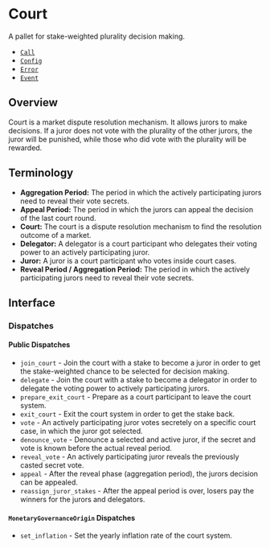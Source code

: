 # Court

A pallet for stake-weighted plurality decision making.

- [`Call`]()
- [`Config`]()
- [`Error`]()
- [`Event`]()

## Overview

Court is a market dispute resolution mechanism. It allows jurors to make
decisions. If a juror does not vote with the plurality of the other jurors, the
juror will be punished, while those who did vote with the plurality will be
rewarded.

## Terminology

- **Aggregation Period:** The period in which the actively participating jurors
  need to reveal their vote secrets.
- **Appeal Period:** The period in which the jurors can appeal the decision of
  the last court round.
- **Court:** The court is a dispute resolution mechanism to find the resolution
  outcome of a market.
- **Delegator:** A delegator is a court participant who delegates their voting
  power to an actively participating juror.
- **Juror:** A juror is a court participant who votes inside court cases.
- **Reveal Period / Aggregation Period:** The period in which the actively
  participating jurors need to reveal their vote secrets.

## Interface

### Dispatches

#### Public Dispatches

- `join_court` - Join the court with a stake to become a juror in order to get
  the stake-weighted chance to be selected for decision making.
- `delegate` - Join the court with a stake to become a delegator in order to
  delegate the voting power to actively participating jurors.
- `prepare_exit_court` - Prepare as a court participant to leave the court
  system.
- `exit_court` - Exit the court system in order to get the stake back.
- `vote` - An actively participating juror votes secretely on a specific court
  case, in which the juror got selected.
- `denounce_vote` - Denounce a selected and active juror, if the secret and vote
  is known before the actual reveal period.
- `reveal_vote` - An actively participating juror reveals the previously casted
  secret vote.
- `appeal` - After the reveal phase (aggregation period), the jurors decision
  can be appealed.
- `reassign_juror_stakes` - After the appeal period is over, losers pay the
  winners for the jurors and delegators.

#### `MonetaryGovernanceOrigin` Dispatches

- `set_inflation` - Set the yearly inflation rate of the court system.
